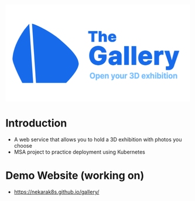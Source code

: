 <div align="center">

<img src="./assets/images/logo-slogan-1200-630.png" alt="logo-slogan-1200-630.png" width=600/>

</div>

# Introduction

- A web service that allows you to hold a 3D exhibition with photos you choose
- MSA project to practice deployment using Kubernetes

# Demo Website (working on)

- https://nekarak8s.github.io/gallery/
